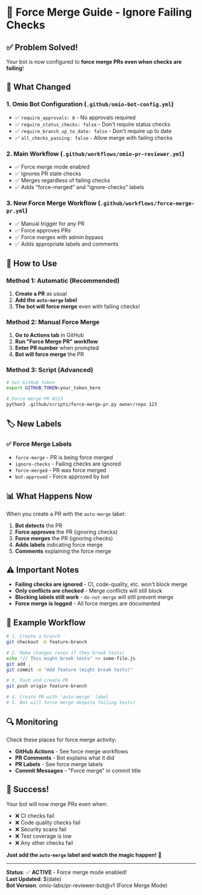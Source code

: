 # 🚀 Force Merge Guide - Ignore Failing Checks

## ✅ Problem Solved!

Your bot is now configured to **force merge PRs even when checks are failing**!

## 🔧 What Changed

### 1. **Omio Bot Configuration** (`.github/omio-bot-config.yml`)
- ✅ `require_approvals: 0` - No approvals required
- ✅ `require_status_checks: false` - Don't require status checks
- ✅ `require_branch_up_to_date: false` - Don't require up to date
- ✅ `all_checks_passing: false` - Allow merge with failing checks

### 2. **Main Workflow** (`.github/workflows/omio-pr-reviewer.yml`)
- ✅ Force merge mode enabled
- ✅ Ignores PR state checks
- ✅ Merges regardless of failing checks
- ✅ Adds "force-merged" and "ignore-checks" labels

### 3. **New Force Merge Workflow** (`.github/workflows/force-merge-pr.yml`)
- ✅ Manual trigger for any PR
- ✅ Force approves PRs
- ✅ Force merges with admin bypass
- ✅ Adds appropriate labels and comments

## 🚀 How to Use

### Method 1: Automatic (Recommended)
1. **Create a PR** as usual
2. **Add the `auto-merge` label**
3. **The bot will force merge** even with failing checks!

### Method 2: Manual Force Merge
1. **Go to Actions tab** in GitHub
2. **Run "Force Merge PR" workflow**
3. **Enter PR number** when prompted
4. **Bot will force merge** the PR

### Method 3: Script (Advanced)
```bash
# Set GitHub token
export GITHUB_TOKEN=your_token_here

# Force merge PR #123
python3 .github/scripts/force-merge-pr.py owner/repo 123
```

## 🏷️ New Labels

### ✅ Force Merge Labels
- `force-merge` - PR is being force merged
- `ignore-checks` - Failing checks are ignored
- `force-merged` - PR was force merged
- `bot-approved` - Force approved by bot

## 📊 What Happens Now

When you create a PR with the `auto-merge` label:

1. **Bot detects** the PR
2. **Force approves** the PR (ignoring checks)
3. **Force merges** the PR (ignoring checks)
4. **Adds labels** indicating force merge
5. **Comments** explaining the force merge

## ⚠️ Important Notes

- **Failing checks are ignored** - CI, code-quality, etc. won't block merge
- **Only conflicts are checked** - Merge conflicts will still block
- **Blocking labels still work** - `do-not-merge` will still prevent merge
- **Force merge is logged** - All force merges are documented

## 🎯 Example Workflow

```bash
# 1. Create a branch
git checkout -b feature-branch

# 2. Make changes (even if they break tests)
echo "// This might break tests" >> some-file.js
git add .
git commit -m "Add feature (might break tests)"

# 3. Push and create PR
git push origin feature-branch

# 4. Create PR with 'auto-merge' label
# 5. Bot will force merge despite failing tests!
```

## 🔍 Monitoring

Check these places for force merge activity:
- **GitHub Actions** - See force merge workflows
- **PR Comments** - Bot explains what it did
- **PR Labels** - See force merge labels
- **Commit Messages** - "Force merge" in commit title

## 🎉 Success!

Your bot will now merge PRs even when:
- ❌ CI checks fail
- ❌ Code quality checks fail  
- ❌ Security scans fail
- ❌ Test coverage is low
- ❌ Any other checks fail

**Just add the `auto-merge` label and watch the magic happen!** 🚀

---

**Status**: ✅ **ACTIVE** - Force merge mode enabled!  
**Last Updated**: $(date)  
**Bot Version**: omio-labs/pr-reviewer-bot@v1 (Force Merge Mode)